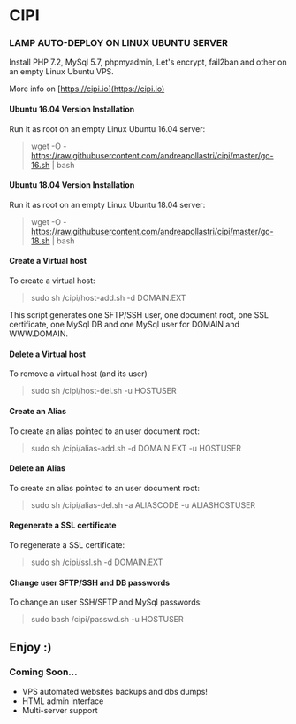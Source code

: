 # CIPI
### LAMP AUTO-DEPLOY ON LINUX UBUNTU SERVER
Install PHP 7.2, MySql 5.7, phpmyadmin, Let's encrypt, fail2ban and other on an empty Linux Ubuntu VPS.

More info on [https://cipi.io](https://cipi.io)

#### Ubuntu 16.04 Version Installation
Run it as root on an empty Linux Ubuntu 16.04 server:
> wget -O - https://raw.githubusercontent.com/andreapollastri/cipi/master/go-16.sh | bash

#### Ubuntu 18.04 Version Installation
Run it as root on an empty Linux Ubuntu 18.04 server:
> wget -O - https://raw.githubusercontent.com/andreapollastri/cipi/master/go-18.sh | bash

#### Create a Virtual host
To create a virtual host:
> sudo sh /cipi/host-add.sh -d DOMAIN.EXT

This script generates one SFTP/SSH user, one document root, one SSL certificate, one MySql DB and one MySql user for DOMAIN and WWW.DOMAIN.

#### Delete a Virtual host
To remove a virtual host (and its user)
> sudo sh /cipi/host-del.sh -u HOSTUSER

#### Create an Alias
To create an alias pointed to an user document root:
> sudo sh /cipi/alias-add.sh -d DOMAIN.EXT -u HOSTUSER

#### Delete an Alias
To create an alias pointed to an user document root:
> sudo sh /cipi/alias-del.sh -a ALIASCODE -u ALIASHOSTUSER

#### Regenerate a SSL certificate
To regenerate a SSL certificate:
> sudo sh /cipi/ssl.sh -d DOMAIN.EXT

#### Change user SFTP/SSH and DB passwords
To change an user SSH/SFTP and MySql passwords:
> sudo bash /cipi/passwd.sh -u HOSTUSER

## Enjoy :)

### Coming Soon...
- VPS automated websites backups and dbs dumps!
- HTML admin interface
- Multi-server support
